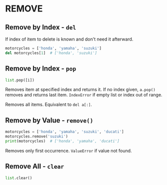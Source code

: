 # REMOVE

## Remove by Index - `del`

If index of item to delete is known and don't need it afterward.

```python
motorcycles = ['honda', 'yamaha', 'suzuki']
del motorcycles[1]  # ['honda', 'suzuki']
```

## Remove by Index - `pop`

```python
list.pop([i])
```

Removes item at specified index and returns it. If no index given, `a.pop()` removes and returns last item. `IndexError` if empty list or index out of range.

Removes all items. Equivalent to `del a[:]`.

## Remove by Value - `remove()`

```python
motorcycles = ['honda', 'yamaha', 'suzuki', 'ducati']
motorcycles.remove('suzuki')
print(motorcycles)  # ['honda', 'yamaha', 'ducati']
```

Removes only first occurrence. `ValueError` if value not found.

## Remove All - `clear`

```python
list.clear()
```
